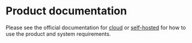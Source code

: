 # Product documentation

Please see the official documentation for [cloud](https://docs.webmethods.io/apicontrolplane/welcome/home/#gsc.tab=0) or [self-hosted](https://documentation.softwareag.com/wco/11.0.0/en/webhelp/wco-webhelp/) for how to use the product and system requirements.
